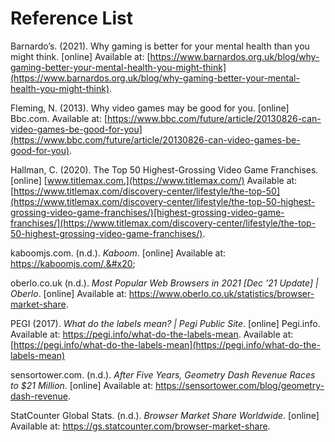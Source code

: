 # Reference List

Barnardo’s. (2021). Why gaming is better for your mental health than you might think. \[online] Available at: [https://www.barnardos.org.uk/blog/why-gaming-better-your-mental-health-you-might-think](https://www.barnardos.org.uk/blog/why-gaming-better-your-mental-health-you-might-think).

Fleming, N. (2013). Why video games may be good for you. \[online] Bbc.com. Available at: [https://www.bbc.com/future/article/20130826-can-video-games-be-good-for-you](https://www.bbc.com/future/article/20130826-can-video-games-be-good-for-you).

Hallman, C. (2020). The Top 50 Highest-Grossing Video Game Franchises. \[online] [www.titlemax.com.](https://www.titlemax.com/) Available at: [https://www.titlemax.com/discovery-center/lifestyle/the-top-50](https://www.titlemax.com/discovery-center/lifestyle/the-top-50-highest-grossing-video-game-franchises/)[highest-grossing-video-game-franchises/](https://www.titlemax.com/discovery-center/lifestyle/the-top-50-highest-grossing-video-game-franchises/).

kaboomjs.com. (n.d.). _Kaboom_. \[online] Available at: https://kaboomjs.com/.&#x20;

oberlo.co.uk (n.d.). _Most Popular Web Browsers in 2021 \[Dec ’21 Update] | Oberlo_. \[online] Available at: https://www.oberlo.co.uk/statistics/browser-market-share.

PEGI (2017). _What do the labels mean? | Pegi Public Site_. \[online] Pegi.info. Available at: https://pegi.info/what-do-the-labels-mean. Available at: [https://pegi.info/what-do-the-labels-mean](https://pegi.info/what-do-the-labels-mean)

sensortower.com. (n.d.). _After Five Years, Geometry Dash Revenue Races to $21 Million_. \[online] Available at: https://sensortower.com/blog/geometry-dash-revenue.

StatCounter Global Stats. (n.d.). _Browser Market Share Worldwide_. \[online] Available at: https://gs.statcounter.com/browser-market-share.
